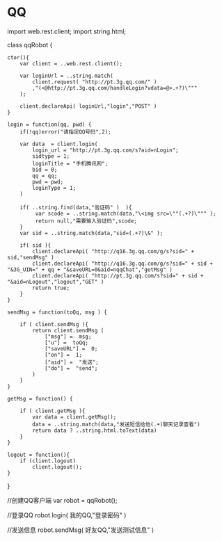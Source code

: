 QQ
==
import web.rest.client;
import string.html;
 
class qqRobot {
 
    ctor(){
        var client = ..web.rest.client(); 
         
        var loginUrl = ..string.match(
            client.request( "http://pt.3g.qq.com/" ) 
            ,"(<@http://pt.3g.qq.com/handleLogin?vdata=@>.+?)\""" 
        );
        
        client.declareApi( loginUrl,"login","POST" )
    } 
 
    login = function(qq, pwd) {  
        if(!qq)error("请指定QQ号码",2);
        
        var data  = client.login( 
            login_url = "http://pt.3g.qq.com/s?aid=nLogin";
            sidtype = 1;
            loginTitle = "手机腾讯网";
            bid = 0;
            qq = qq;
            pwd = pwd;
            loginType = 1;
        )
          
        if( ..string.find(data,"验证码" )  ){
             var scode = ..string.match(data,"\<img src=\""(.+?)\""" ); 
             return null,"需要输入验证码",scode;
        }
        var sid = ..string.match(data,"sid=(.+?)\&" ); 
        
        if( sid ){
            client.declareApi( "http://q16.3g.qq.com/g/s?sid=" + sid,"sendMsg" )
            client.declareApi( "http://q16.3g.qq.com/g/s?sid=" + sid + "&3G_UIN=" + qq + "&saveURL=0&aid=nqqChat","getMsg" )
            client.declareApi( "http://pt.3g.qq.com/s?sid=" + sid + "&aid=nLogout","logout","GET" )
            return true;
        }
    }
 
    sendMsg = function(toQq, msg ) {
    
        if ( client.sendMsg ){
            return client.sendMsg (
                ["msg"] =  msg;
                ["u"] =  toQq;
                ["saveURL"] =  0; 
                ["on"] =  1;
                ["aid"] =  "发送";
                ["do"] =  "send";
            ) 
        } 
    }
 
    getMsg = function() {
    
        if ( client.getMsg ){
            var data = client.getMsg();  
            data = ..string.match(data,"发送短信给他(.+)聊天记录查看") 
            return data ? ..string.html.toText(data)
        }
    }
    
    logout = function(){
        if (client.logout) 
            client.logout(); 
    }
}
 
 
//创建QQ客户端
var robot = qqRobot();
 
//登录QQ
robot.login( 我的QQ,"登录密码" )
 
//发送信息
robot.sendMsg( 好友QQ,"发送测试信息" )
